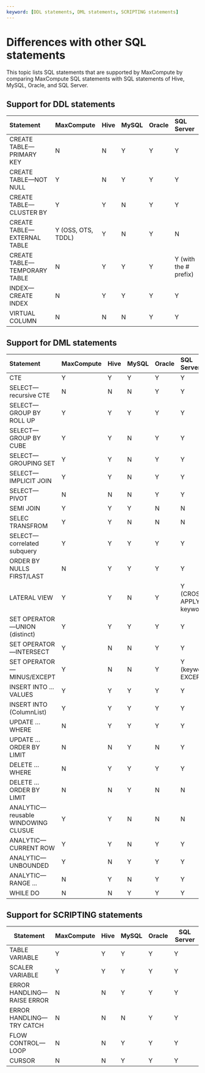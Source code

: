 ```yaml
---
keyword: [DDL statements, DML statements, SCRIPTING statements]
---
```


# Differences with other SQL statements

This topic lists SQL statements that are supported by MaxCompute by comparing MaxCompute SQL statements with SQL statements of Hive, MySQL, Oracle, and SQL Server.

## Support for DDL statements

|Statement|MaxCompute|Hive|MySQL|Oracle|SQL Server|
|:--------|:---------|:---|:----|:-----|:---------|
|CREATE TABLE—PRIMARY KEY|N|N|Y|Y|Y|
|CREATE TABLE—NOT NULL|Y|N|Y|Y|Y|
|CREATE TABLE—CLUSTER BY|Y|Y|N|Y|Y|
|CREATE TABLE—EXTERNAL TABLE|Y \(OSS, OTS, TDDL\)|Y|N|Y|N|
|CREATE TABLE—TEMPORARY TABLE|N|Y|Y|Y|Y \(with the \# prefix\)|
|INDEX—CREATE INDEX|N|Y|Y|Y|Y|
|VIRTUAL COLUMN|N|N|N|Y|Y|

## Support for DML statements

|Statement|MaxCompute|Hive|MySQL|Oracle|SQL Server|
|:--------|:---------|:---|:----|:-----|:---------|
|CTE|Y|Y|Y|Y|Y|
|SELECT—recursive CTE|N|N|N|Y|Y|
|SELECT—GROUP BY ROLL UP|Y|Y|Y|Y|Y|
|SELECT—GROUP BY CUBE|Y|Y|N|Y|Y|
|SELECT—GROUPING SET|Y|Y|N|Y|Y|
|SELECT—IMPLICIT JOIN|Y|Y|N|Y|Y|
|SELECT—PIVOT|N|N|N|Y|Y|
|SEMI JOIN|Y|Y|Y|N|N|
|SELEC TRANSFROM|Y|Y|N|N|N|
|SELECT—correlated subquery|Y|Y|Y|Y|Y|
|ORDER BY NULLS FIRST/LAST|N|Y|Y|Y|Y|
|LATERAL VIEW|Y|Y|N|Y|Y \(CROSS APPLY keyword\)|
|SET OPERATOR—UNION \(distinct\)|Y|Y|Y|Y|Y|
|SET OPERATOR—INTERSECT|Y|N|N|Y|Y|
|SET OPERATOR—MINUS/EXCEPT|Y|N|N|Y|Y \(keyword EXCEPT\)|
|INSERT INTO ... VALUES|Y|Y|Y|Y|Y|
|INSERT INTO \(ColumnList\)|Y|Y|Y|Y|Y|
|UPDATE … WHERE|N|Y|Y|Y|Y|
|UPDATE … ORDER BY LIMIT|N|N|Y|N|Y|
|DELETE … WHERE|N|Y|Y|Y|Y|
|DELETE … ORDER BY LIMIT|N|N|Y|N|N|
|ANALYTIC—reusable WINDOWING CLUSUE|Y|Y|N|N|N|
|ANALYTIC—CURRENT ROW|Y|Y|N|Y|Y|
|ANALYTIC—UNBOUNDED|Y|N|Y|Y|Y|
|ANALYTIC—RANGE ...|N|Y|N|Y|Y|
|WHILE DO|N|N|Y|Y|Y|

## Support for SCRIPTING statements

|Statement|MaxCompute|Hive|MySQL|Oracle|SQL Server|
|---------|----------|----|-----|------|----------|
|TABLE VARIABLE|Y|Y|Y|Y|Y|
|SCALER VARIABLE|Y|Y|Y|Y|Y|
|ERROR HANDLING—RAISE ERROR|N|N|Y|Y|Y|
|ERROR HANDLING—TRY CATCH|N|N|N|Y|Y|
|FLOW CONTROL—LOOP|N|N|Y|Y|Y|
|CURSOR|N|N|Y|Y|Y|

